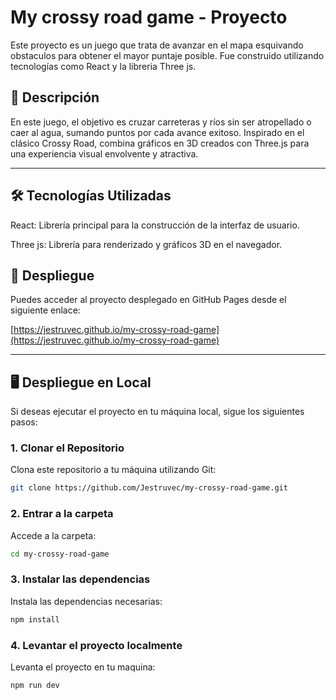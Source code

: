 # My crossy road game - Proyecto

Este proyecto es un juego que trata de avanzar en el mapa esquivando obstaculos para obtener el mayor puntaje posible. Fue construido utilizando tecnologías como React y la libreria Three js.

## 🚀 Descripción

En este juego, el objetivo es cruzar carreteras y ríos sin ser atropellado o caer al agua, sumando puntos por cada avance exitoso. Inspirado en el clásico Crossy Road, combina gráficos en 3D creados con Three.js para una experiencia visual envolvente y atractiva.

---

## 🛠️ Tecnologías Utilizadas

React: Librería principal para la construcción de la interfaz de usuario.

Three js: Librería para renderizado y gráficos 3D en el navegador.

## 🚀 Despliegue

Puedes acceder al proyecto desplegado en GitHub Pages desde el siguiente enlace:

[https://jestruvec.github.io/my-crossy-road-game](https://jestruvec.github.io/my-crossy-road-game)

---

## 🖥️ Despliegue en Local

Si deseas ejecutar el proyecto en tu máquina local, sigue los siguientes pasos:

### 1. Clonar el Repositorio

Clona este repositorio a tu máquina utilizando Git:

```bash
git clone https://github.com/Jestruvec/my-crossy-road-game.git

```

### 2. Entrar a la carpeta

Accede a la carpeta:

```bash
cd my-crossy-road-game

```

### 3. Instalar las dependencias

Instala las dependencias necesarias:

```bash
npm install

```

### 4. Levantar el proyecto localmente

Levanta el proyecto en tu maquina:

```bash
npm run dev

```
